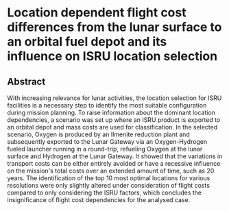 # Location dependent flight cost differences from the lunar surface to an orbital fuel depot and its influence on ISRU location selection

## Abstract
With increasing relevance for lunar activities, the location selection for ISRU facilities is a necessary step to identify the most suitable configuration during mission planning.
To raise information about the dominant location dependencies, a scenario was set up where an ISRU product is exported to an orbital depot and mass costs are used for classification. 
In the selected scenario, Oxygen is produced by an Ilmenite reduction plant and subsequently exported to the Lunar Gateway via an Oxygen-Hydrogen fueled launcher running in a round-trip, refueling Oxygen at the lunar surface and Hydrogen at the Lunar Gateway.
It showed that the variations in transport costs can be either entirely avoided or have a recessive influence on the mission's total costs over an extended amount of time, such as 20 years.
The identification of the top 10 most optimal locations for various resolutions were only slightly altered under consideration of flight costs compared to only considering the ISRU factors, which concludes the insignificance of flight cost dependencies for the analysed case.

